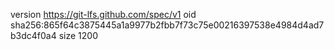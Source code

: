 version https://git-lfs.github.com/spec/v1
oid sha256:865f64c3875445a1a9977b2fbb7f73c75e00216397538e4984d4ad7b3dc4f0a4
size 1200
